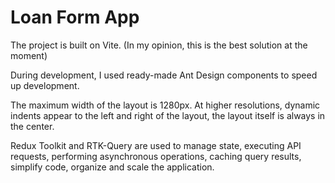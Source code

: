 # Loan Form App

The project is built on Vite. (In my opinion, this is the best solution at the moment)

During development, I used ready-made Ant Design components to speed up development.

The maximum width of the layout is 1280px. At higher resolutions, dynamic indents appear to the left and right of the layout, the layout itself is always in the center.

Redux Toolkit and RTK-Query are used to manage state, executing API requests, performing asynchronous operations, caching query results, simplify code, organize and scale the application.

